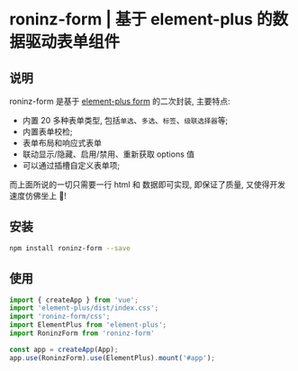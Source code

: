 # roninz-form | 基于 element-plus 的数据驱动表单组件

## 说明

roninz-form 是基于 [element-plus form](https://element-plus.org/zh-CN/component/form.html) 的二次封装, 主要特点:

- 内置 20 多种表单类型, 包括`单选`、`多选`、`标签`、`级联选择器`等;
- 内置表单校检;
- 表单布局和响应式表单
- 联动显示/隐藏、启用/禁用、重新获取 options 值
- 可以通过插槽自定义表单项;

而上面所说的一切只需要一行 html 和 数据即可实现, 即保证了质量, 又使得开发速度仿佛坐上 🚀!

## 安装

```bash
npm install roninz-form --save
```

## 使用

```js
import { createApp } from 'vue';
import 'element-plus/dist/index.css';
import 'roninz-form/css';
import ElementPlus from 'element-plus';
import RoninzForm from 'roninz-form'

const app = createApp(App);
app.use(RoninzForm).use(ElementPlus).mount('#app');
```
